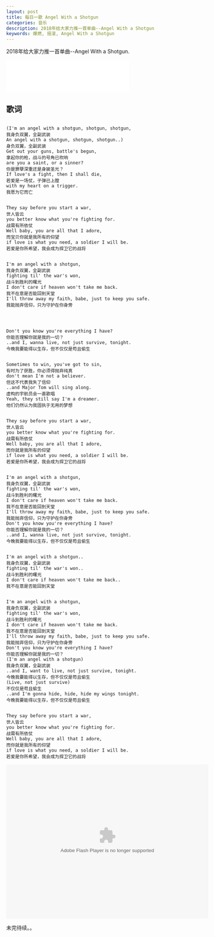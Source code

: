 ```yaml
---
layout: post
title: 每日一歌 Angel With a Shotgun
categories: 音乐
description: 2018年给大家力推一首单曲--Angel With a Shotgun
keywords: 爆燃, 摇滚, Angel With a Shotgun
---
```


2018年给大家力推一首单曲--Angel With a Shotgun.

<iframe frameborder="no" border="0" marginwidth="0" marginheight="0" width="330" height="86" src="//music.163.com/outchain/player?type=2&id=30051135&auto=1&height=66"></iframe>

## 歌词

```

(I'm an angel with a shotgun, shotgun, shotgun,
我身负双翼，全副武装
An angel with a shotgun, shotgun, shotgun..)
身负双翼，全副武装
Get out your guns, battle's begun,
拿起你的枪，战斗的号角已吹响
are you a saint, or a sinner?
你是罪孽深重还是身披圣光？
If love's a fight, then I shall die,
若爱是一场仗，子弹已上膛
with my heart on a trigger.
我愿为它而亡


They say before you start a war,
世人皆云
you better know what you're fighting for.
战需有所依仗
Well baby, you are all that I adore,
而宝贝你就是我所有的仰望
if love is what you need, a soldier I will be.
若爱是你所希望，我会成为捍卫它的战将


I'm an angel with a shotgun,
我身负双翼，全副武装
fighting til' the war's won,
战斗到胜利的曙光
I don't care if heaven won't take me back.
我不在意是否能回到天堂
I'll throw away my faith, babe, just to keep you safe.
我能抛弃信仰，只为守护在你身旁




Don't you know you're everything I have?
你能否理解你就是我的一切？
..and I, wanna live, not just survive, tonight.
今晚我要能得以生存，但不仅仅是苟且偷生


Sometimes to win, you've got to sin,
有时为了获胜，你必须得抛弃纯真
don't mean I'm not a believer.
但这不代表我失了信仰
..and Major Tom will sing along.
虚构的宇航员会一直歌唱
Yeah, they still say I'm a dreamer.
他们仍然认为我固执于无用的梦想


They say before you start a war,
世人皆云
you better know what you're fighting for.
战需有所依仗
Well baby, you are all that I adore,
而你就是我所有的仰望
if love is what you need, a soldier I will be.
若爱是你所希望，我会成为捍卫它的战将


I'm an angel with a shotgun,
我身负双翼，全副武装
fighting til' the war's won,
战斗到胜利的曙光
I don't care if heaven won't take me back.
我不在意是否能回到天堂
I'll throw away my faith, babe, just to keep you safe.
我能抛弃信仰，只为守护在你身旁
Don't you know you're everything I have?
你能否理解你就是我的一切？
..and I, wanna live, not just survive, tonight.
今晚我要能得以生存，但不仅仅是苟且偷生


I'm an angel with a shotgun..
我身负双翼，全副武装
fighting til' the war's won..
战斗到胜利的曙光
I don't care if heaven won't take me back..
我不在意是否能回到天堂


I'm an angel with a shotgun,
我身负双翼，全副武装
fighting til' the war's won,
战斗到胜利的曙光
I don't care if heaven won't take me back.
我不在意是否能回到天堂
I'll throw away my faith, babe, just to keep you safe.
我能抛弃信仰，只为守护在你身旁
Don't you know you're everything I have?
你能否理解你就是我的一切？
(I'm an angel with a shotgun)
我身负双翼，全副武装
..and I, want to live, not just survive, tonight.
今晚我要能得以生存，但不仅仅是苟且偷生
(Live, not just survive)
不仅仅是苟且偷生
..and I'm gonna hide, hide, hide my wings tonight.
今晚我要能得以生存，但不仅仅是苟且偷生


They say before you start a war,
世人皆云
you better know what you're fighting for.
战需有所依仗
Well baby, you are all that I adore,
而你就是我所有的仰望
if love is what you need, a soldier I will be.
若爱是你所希望，我会成为捍卫它的战将
```

<embed height="415" width="544" quality="high" allowfullscreen="true" type="application/x-shockwave-flash" src="//static.hdslb.com/miniloader.swf" flashvars="aid=17616133&page=1" pluginspage="//www.adobe.com/shockwave/download/download.cgi?P1_Prod_Version=ShockwaveFlash">

未完待续。。


